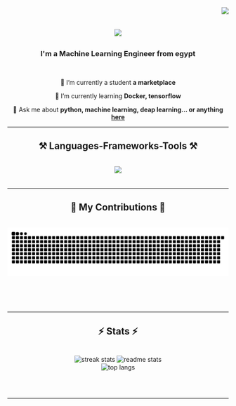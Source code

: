 <img align="right" src="https://visitor-badge.laobi.icu/badge?page_id=moamen1358" />

<h1 align="center">
    <img src="https://readme-typing-svg.herokuapp.com/?font=Righteous&size=35&center=true&vCenter=true&width=500&height=70&duration=4000&lines=Hi+There!+👋;+I'm+Moamen+Ghareeb!;" />
</h1>

<h3 align="center">I'm a Machine Learning Engineer from egypt </h3>

<br/>

<div align="center">
 
 🔭 I’m currently a student **a marketplace**
 
 🌱 I’m currently learning **Docker, tensorflow**

💬 Ask me about **python, machine learning, deap learning... or anything [here]([https://github.com/salesp07/salesp07/issues](https://www.linkedin.com/in/moamen-ghareeb-b4a1512b9?utm_source=share&utm_campaign=share_via&utm_content=profile&utm_medium=android_app))**


 </div>
 
<!--<div align="center"> 
  <a href="moamen.ghareeb.11@gmail.com">
    <img src="https://img.shields.io/badge/Gmail-333333?style=for-the-badge&logo=gmail&logoColor=red" />
  </a>
  <a href="https://www.linkedin.com/in/moamen-ghareeb-b4a1512b9?utm_source=share&utm_campaign=share_via&utm_content=profile&utm_medium=android_app" target="_blank">
    <img src="https://img.shields.io/badge/LinkedIn-0077B5?style=for-the-badge&logo=linkedin&logoColor=white" target="_blank" />
</div>-->

 <hr/>
 
<h2 align="center">⚒️ Languages-Frameworks-Tools ⚒️</h2>
<br/>
<div align="center">
    <img src="https://skillicons.dev/icons?i=tensorflow,python" />
</div>

<br/>
<hr/>

<div align="center">
  <h2>🐍 My Contributions 🐍</h2>
  <br>
  <img alt="snake eating my contributions" src="https://github.com/moamen1358/moamen1358/blob/main/github-contribution-grid-snake.svg"/>
  
  <br/><br/><br/>
</div>

<hr/>


<h2 align="center">⚡ Stats ⚡</h2>
<br>
<div align=center>
  <img width=390 src="https://github-readme-streak-stats-salesp07.vercel.app/?user=moamen1358&count_private=true&theme=react&border_radius=10" alt="streak stats"/>
  <img width=390 src="https://github-readme-stats-salesp07.vercel.app/api?username=moamen1358&count_private=true&show_icons=true&theme=react&rank_icon=github&border_radius=10" alt="readme stats" />
  <br/>
  <img width=325 align="center" src="https://github-readme-stats-salesp07.vercel.app/api/top-langs/?username=moamen1358&hide=HTML&langs_count=8&layout=compact&theme=react&border_radius=10&size_weight=0.5&count_weight=0.5&exclude_repo=github-readme-stats" alt="top langs" />
</div>

<br/><br/>

<hr/>

<br/>



<br/>
